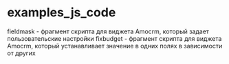 # examples_js_code

fieldmask - фрагмент скрипта для виджета Amocrm, который задает пользовательские настройки
fixbudget - фрагмент скрипта для виджета Amocrm, который устанавливает значение в одних полях в зависимости от других
